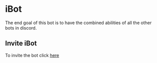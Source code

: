 # iBot

The end goal of this bot is to have the combined abilities of all the other bots in discord.

## Invite iBot

To invite the bot click [here](https://discordapp.com/oauth2/authorize?client_id=512775035036106782&scope=bot&permissions=2146958591)
